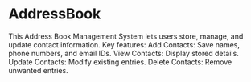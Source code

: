 # AddressBook
This Address Book Management System lets users store, manage, and update contact information. Key features:  Add Contacts: Save names, phone numbers, and email IDs. View Contacts: Display stored details. Update Contacts: Modify existing entries. Delete Contacts: Remove unwanted entries.
